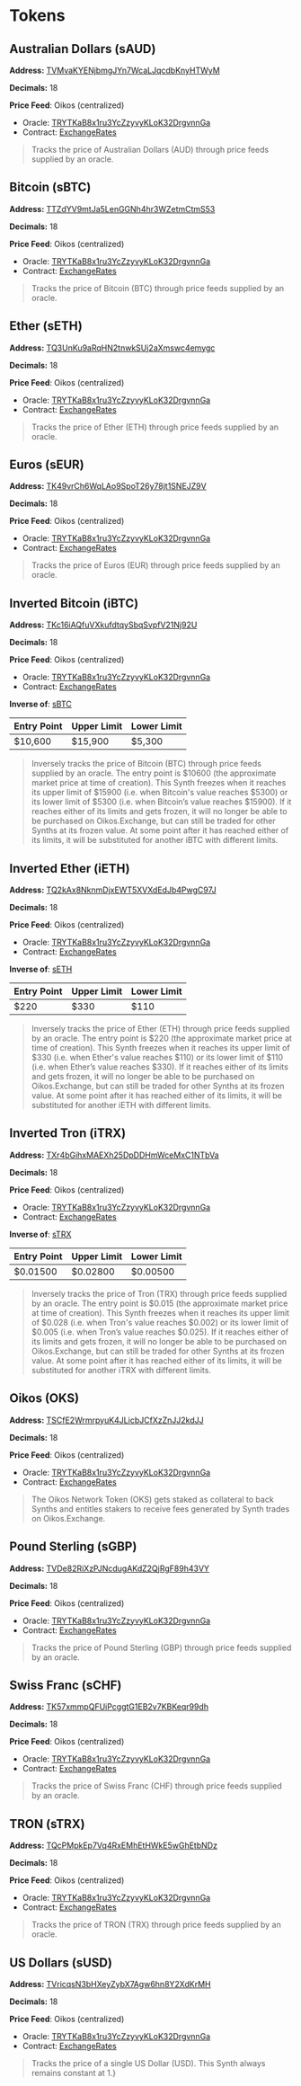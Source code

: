 
# Tokens

## Australian Dollars (sAUD)

**Address:** [TVMvaKYENjbmgJYn7WcaLJqcdbKnyHTWyM](https://tronscan.io/#/address/TVMvaKYENjbmgJYn7WcaLJqcdbKnyHTWyM)

**Decimals:** 18

**Price Feed**: Oikos (centralized)

- Oracle: [TRYTKaB8x1ru3YcZzyvyKLoK32DrgvnnGa](https://tronscan.io/#/address/TRYTKaB8x1ru3YcZzyvyKLoK32DrgvnnGa)
- Contract: [ExchangeRates](https://contracts.oikos.cash/ExchangeRates)

>Tracks the price of Australian Dollars (AUD) through price feeds supplied by an oracle.

## Bitcoin (sBTC)

**Address:** [TTZdYV9mtJa5LenGGNh4hr3WZetmCtmS53](https://tronscan.io/#/address/TTZdYV9mtJa5LenGGNh4hr3WZetmCtmS53)

**Decimals:** 18

**Price Feed**: Oikos (centralized)

- Oracle: [TRYTKaB8x1ru3YcZzyvyKLoK32DrgvnnGa](https://tronscan.io/#/address/TRYTKaB8x1ru3YcZzyvyKLoK32DrgvnnGa)
- Contract: [ExchangeRates](https://contracts.oikos.cash/ExchangeRates)

>Tracks the price of Bitcoin (BTC) through price feeds supplied by an oracle.

## Ether (sETH)

**Address:** [TQ3UnKu9aRqHN2tnwkSUj2aXmswc4emygc](https://tronscan.io/#/address/TQ3UnKu9aRqHN2tnwkSUj2aXmswc4emygc)

**Decimals:** 18

**Price Feed**: Oikos (centralized)

- Oracle: [TRYTKaB8x1ru3YcZzyvyKLoK32DrgvnnGa](https://tronscan.io/#/address/TRYTKaB8x1ru3YcZzyvyKLoK32DrgvnnGa)
- Contract: [ExchangeRates](https://contracts.oikos.cash/ExchangeRates)

>Tracks the price of Ether (ETH) through price feeds supplied by an oracle.

## Euros (sEUR)

**Address:** [TK49vrCh6WqLAo9SpoT26y78jt1SNEJZ9V](https://tronscan.io/#/address/TK49vrCh6WqLAo9SpoT26y78jt1SNEJZ9V)

**Decimals:** 18

**Price Feed**: Oikos (centralized)

- Oracle: [TRYTKaB8x1ru3YcZzyvyKLoK32DrgvnnGa](https://tronscan.io/#/address/TRYTKaB8x1ru3YcZzyvyKLoK32DrgvnnGa)
- Contract: [ExchangeRates](https://contracts.oikos.cash/ExchangeRates)

>Tracks the price of Euros (EUR) through price feeds supplied by an oracle.

## Inverted Bitcoin (iBTC)

**Address:** [TKc16iAQfuVXkufdtqySbqSvpfV21Nj92U](https://tronscan.io/#/address/TKc16iAQfuVXkufdtqySbqSvpfV21Nj92U)

**Decimals:** 18

**Price Feed**: Oikos (centralized)

- Oracle: [TRYTKaB8x1ru3YcZzyvyKLoK32DrgvnnGa](https://tronscan.io/#/address/TRYTKaB8x1ru3YcZzyvyKLoK32DrgvnnGa)
- Contract: [ExchangeRates](https://contracts.oikos.cash/ExchangeRates)

**Inverse of**: [sBTC](#bitcoin-sbtc)

| Entry Point | Upper Limit | Lower Limit |
| - | - | - |
| $10,600 | $15,900 | $5,300|

>Inversely tracks the price of Bitcoin (BTC) through price feeds supplied by an oracle. The entry point is $10600 (the approximate market price at time of creation). This Synth freezes when it reaches its upper limit of $15900 (i.e. when Bitcoin's value reaches $5300) or its lower limit of $5300 (i.e. when Bitcoin’s value reaches $15900). If it reaches either of its limits and gets frozen, it will no longer be able to be purchased on Oikos.Exchange, but can still be traded for other Synths at its frozen value. At some point after it has reached either of its limits, it will be substituted for another iBTC with different limits.

## Inverted Ether (iETH)

**Address:** [TQ2kAx8NknmDjxEWT5XVXdEdJb4PwgC97J](https://tronscan.io/#/address/TQ2kAx8NknmDjxEWT5XVXdEdJb4PwgC97J)

**Decimals:** 18

**Price Feed**: Oikos (centralized)

- Oracle: [TRYTKaB8x1ru3YcZzyvyKLoK32DrgvnnGa](https://tronscan.io/#/address/TRYTKaB8x1ru3YcZzyvyKLoK32DrgvnnGa)
- Contract: [ExchangeRates](https://contracts.oikos.cash/ExchangeRates)

**Inverse of**: [sETH](#ether-seth)

| Entry Point | Upper Limit | Lower Limit |
| - | - | - |
| $220 | $330 | $110|

>Inversely tracks the price of Ether (ETH) through price feeds supplied by an oracle. The entry point is $220 (the approximate market price at time of creation). This Synth freezes when it reaches its upper limit of $330 (i.e. when Ether's value reaches $110) or its lower limit of $110 (i.e. when Ether’s value reaches $330). If it reaches either of its limits and gets frozen, it will no longer be able to be purchased on Oikos.Exchange, but can still be traded for other Synths at its frozen value. At some point after it has reached either of its limits, it will be substituted for another iETH with different limits.

## Inverted Tron (iTRX)

**Address:** [TXr4bGihxMAEXh25DpDDHmWceMxC1NTbVa](https://tronscan.io/#/address/TXr4bGihxMAEXh25DpDDHmWceMxC1NTbVa)

**Decimals:** 18

**Price Feed**: Oikos (centralized)

- Oracle: [TRYTKaB8x1ru3YcZzyvyKLoK32DrgvnnGa](https://tronscan.io/#/address/TRYTKaB8x1ru3YcZzyvyKLoK32DrgvnnGa)
- Contract: [ExchangeRates](https://contracts.oikos.cash/ExchangeRates)

**Inverse of**: [sTRX](#tron-strx)

| Entry Point | Upper Limit | Lower Limit |
| - | - | - |
| $0.01500 | $0.02800 | $0.00500|

>Inversely tracks the price of Tron (TRX) through price feeds supplied by an oracle. The entry point is $0.015 (the approximate market price at time of creation). This Synth freezes when it reaches its upper limit of $0.028 (i.e. when Tron's value reaches $0.002) or its lower limit of $0.005 (i.e. when Tron’s value reaches $0.025). If it reaches either of its limits and gets frozen, it will no longer be able to be purchased on Oikos.Exchange, but can still be traded for other Synths at its frozen value. At some point after it has reached either of its limits, it will be substituted for another iTRX with different limits.

## Oikos (OKS)

**Address:** [TSCfE2WrmrpyuK4JLicbJCfXzZnJJ2kdJJ](https://tronscan.io/#/address/TSCfE2WrmrpyuK4JLicbJCfXzZnJJ2kdJJ)

**Decimals:** 18

**Price Feed**: Oikos (centralized)

- Oracle: [TRYTKaB8x1ru3YcZzyvyKLoK32DrgvnnGa](https://tronscan.io/#/address/TRYTKaB8x1ru3YcZzyvyKLoK32DrgvnnGa)
- Contract: [ExchangeRates](https://contracts.oikos.cash/ExchangeRates)

>The Oikos Network Token (OKS) gets staked as collateral to back Synths and entitles stakers to receive fees generated by Synth trades on Oikos.Exchange.

## Pound Sterling (sGBP)

**Address:** [TVDe82RiXzPJNcdugAKdZ2QjRgF89h43VY](https://tronscan.io/#/address/TVDe82RiXzPJNcdugAKdZ2QjRgF89h43VY)

**Decimals:** 18

**Price Feed**: Oikos (centralized)

- Oracle: [TRYTKaB8x1ru3YcZzyvyKLoK32DrgvnnGa](https://tronscan.io/#/address/TRYTKaB8x1ru3YcZzyvyKLoK32DrgvnnGa)
- Contract: [ExchangeRates](https://contracts.oikos.cash/ExchangeRates)

>Tracks the price of Pound Sterling (GBP) through price feeds supplied by an oracle.

## Swiss Franc (sCHF)

**Address:** [TK57xmmpQFUiPcggtG1EB2v7KBKeqr99dh](https://tronscan.io/#/address/TK57xmmpQFUiPcggtG1EB2v7KBKeqr99dh)

**Decimals:** 18

**Price Feed**: Oikos (centralized)

- Oracle: [TRYTKaB8x1ru3YcZzyvyKLoK32DrgvnnGa](https://tronscan.io/#/address/TRYTKaB8x1ru3YcZzyvyKLoK32DrgvnnGa)
- Contract: [ExchangeRates](https://contracts.oikos.cash/ExchangeRates)

>Tracks the price of Swiss Franc (CHF) through price feeds supplied by an oracle.

## TRON (sTRX)

**Address:** [TQcPMpkEp7Vq4RxEMhEtHWkE5wGhEtbNDz](https://tronscan.io/#/address/TQcPMpkEp7Vq4RxEMhEtHWkE5wGhEtbNDz)

**Decimals:** 18

**Price Feed**: Oikos (centralized)

- Oracle: [TRYTKaB8x1ru3YcZzyvyKLoK32DrgvnnGa](https://tronscan.io/#/address/TRYTKaB8x1ru3YcZzyvyKLoK32DrgvnnGa)
- Contract: [ExchangeRates](https://contracts.oikos.cash/ExchangeRates)

>Tracks the price of TRON (TRX) through price feeds supplied by an oracle.

## US Dollars (sUSD)

**Address:** [TVricqsN3bHXeyZybX7Agw6hn8Y2XdKrMH](https://tronscan.io/#/address/TVricqsN3bHXeyZybX7Agw6hn8Y2XdKrMH)

**Decimals:** 18

**Price Feed**: Oikos (centralized)

- Oracle: [TRYTKaB8x1ru3YcZzyvyKLoK32DrgvnnGa](https://tronscan.io/#/address/TRYTKaB8x1ru3YcZzyvyKLoK32DrgvnnGa)
- Contract: [ExchangeRates](https://contracts.oikos.cash/ExchangeRates)

>Tracks the price of a single US Dollar (USD). This Synth always remains constant at 1.}

